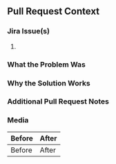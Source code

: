 ## Pull Request Context
### Jira Issue(s)
<!--- List the URLs to any Jira tickets related to this PR -->
1. 

### What the Problem Was
[//]: # (Explain the technical details, the business details should go in the Jira ticket.)
[//]: # (e.g., what bug was present, what feature was missing, etc.)

### Why the Solution Works
[//]: # (e.g., what approach or changes were made to address the issue)

### Additional Pull Request Notes
[//]: # (e.g., potential side effects, edge cases, unit test cases that were covered, or any dependencies for a more thorough review.)
[//]: # (- [ ] Automated tests added)
[//]: # (- [ ] Is the README and documentation updated to reflect the change)

### Media
<!--- Attach any screenshots, GIFs or Videos of the completed work to provide the reviewers with more context -->
| Before | After |
|--------|-------|
| Before | After |